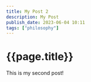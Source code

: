 ```yaml
---
title: My Post 2
description: My Post
publish_date: 2023-06-04 10:11
tags: ["philosophy"]
---
```


# {{page.title}}

This is my second post!

